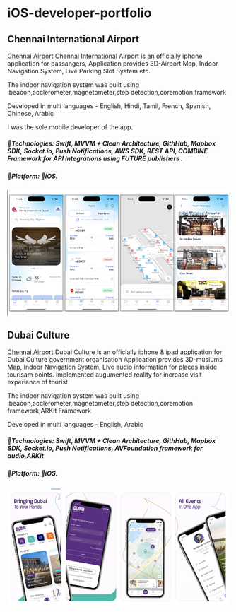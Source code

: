 # iOS-developer-portfolio

## Chennai International Airport
[Chennai Airport](https://chennaiinternationalairport.com/) Chennai International Airport is an officially iphone application for passangers, Application provides 3D-Airport Map, Indoor Navigation System, Live Parking Slot System etc.

The indoor navigation system was built using ibeacon,acclerometer,magnetometer,step detection,coremotion framework 

Developed in multi languages - English, Hindi, Tamil, French, Spanish, Chinese, Arabic

I was the sole mobile developer of the app.



##### 🔨Technologies: Swift, MVVM + Clean Architecture, GithHub, Mapbox SDK, Socket.io, Push Notifications, AWS SDK, REST API, COMBINE Framework for API Integrations using FUTURE publishers .
##### 🚀Platform: 📱iOS.
<p align="center">
<a href="https://apps.apple.com/in/app/chennai-international-airport/id6447828652" target="_blank"><img src="Images/Chennai/chennai.png" width="1000" title="Channai Airport"></a>
</p>

## Dubai Culture
[Chennai Airport](https://chennaiinternationalairport.com/) Dubai Culture is an officially iphone & ipad application for Dubai Culture government organisation Application provides 3D-musiums Map, Indoor Navigation System, Live audio information for places inside tourisam points.
    implemented augumented reality for increase visit experiance of tourist.

The indoor navigation system was built using ibeacon,acclerometer,magnetometer,step detection,coremotion framework,ARKit Framework

Developed in multi languages - English, Arabic



##### 🔨Technologies: Swift, MVVM + Clean Architecture, GithHub, Mapbox SDK, Socket.io, Push Notifications, AVFoundation framework for audio,ARKit
##### 🚀Platform: 📱iOS.
<p align="center">
<a href="https://apps.apple.com/in/app/dubai-culture/id926793557" target="_blank"><img src="Images/Dubai/dubai.png" width="1000" title="Dubai Culture"></a>
</p>
